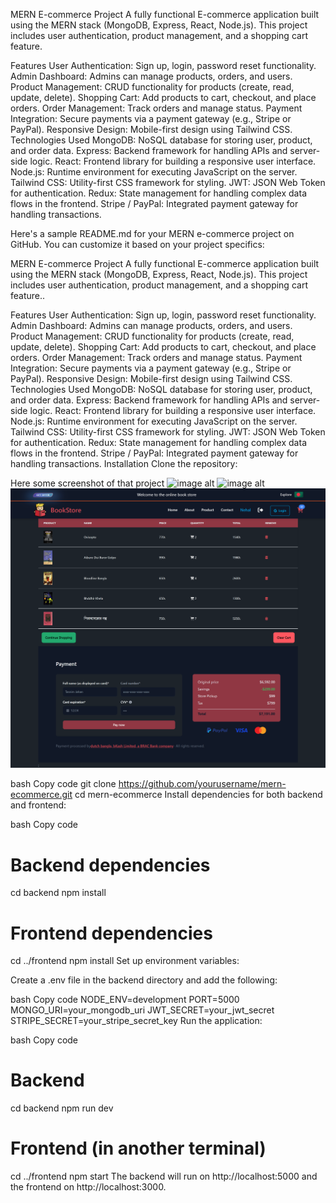 MERN E-commerce Project
A fully functional E-commerce application built using the MERN stack (MongoDB, Express, React, Node.js). This project includes user authentication, product management, and a shopping cart feature.

Features
User Authentication: Sign up, login, password reset functionality.
Admin Dashboard: Admins can manage products, orders, and users.
Product Management: CRUD functionality for products (create, read, update, delete).
Shopping Cart: Add products to cart, checkout, and place orders.
Order Management: Track orders and manage status.
Payment Integration: Secure payments via a payment gateway (e.g., Stripe or PayPal).
Responsive Design: Mobile-first design using Tailwind CSS.
Technologies Used
MongoDB: NoSQL database for storing user, product, and order data.
Express: Backend framework for handling APIs and server-side logic.
React: Frontend library for building a responsive user interface.
Node.js: Runtime environment for executing JavaScript on the server.
Tailwind CSS: Utility-first CSS framework for styling.
JWT: JSON Web Token for authentication.
Redux: State management for handling complex data flows in the frontend.
Stripe / PayPal: Integrated payment gateway for handling transactions.

Here's a sample README.md for your MERN e-commerce project on GitHub. You can customize it based on your project specifics:

MERN E-commerce Project
A fully functional E-commerce application built using the MERN stack (MongoDB, Express, React, Node.js). This project includes user authentication, product management, and a shopping cart feature..

Features
User Authentication: Sign up, login, password reset functionality.
Admin Dashboard: Admins can manage products, orders, and users.
Product Management: CRUD functionality for products (create, read, update, delete).
Shopping Cart: Add products to cart, checkout, and place orders.
Order Management: Track orders and manage status.
Payment Integration: Secure payments via a payment gateway (e.g., Stripe or PayPal).
Responsive Design: Mobile-first design using Tailwind CSS.
Technologies Used
MongoDB: NoSQL database for storing user, product, and order data.
Express: Backend framework for handling APIs and server-side logic.
React: Frontend library for building a responsive user interface.
Node.js: Runtime environment for executing JavaScript on the server.
Tailwind CSS: Utility-first CSS framework for styling.
JWT: JSON Web Token for authentication.
Redux: State management for handling complex data flows in the frontend.
Stripe / PayPal: Integrated payment gateway for handling transactions.
Installation
Clone the repository:

Here some screenshot of that project
![image alt](https://github.com/nehal7472/BookStore-Using-MERN/blob/554422db1b8f5fcc7e6a8a0a1af41e43e3d64325/laptop_view.png)
![image alt](https://github.com/nehal7472/BookStore-Using-MERN/blob/554422db1b8f5fcc7e6a8a0a1af41e43e3d64325/products.png)
![image alt](https://github.com/nehal7472/BookStore-Using-MERN/blob/554422db1b8f5fcc7e6a8a0a1af41e43e3d64325/Checkout.png)

bash
Copy code
git clone https://github.com/yourusername/mern-ecommerce.git
cd mern-ecommerce
Install dependencies for both backend and frontend:

bash
Copy code
# Backend dependencies
cd backend
npm install

# Frontend dependencies
cd ../frontend
npm install
Set up environment variables:

Create a .env file in the backend directory and add the following:

bash
Copy code
NODE_ENV=development
PORT=5000
MONGO_URI=your_mongodb_uri
JWT_SECRET=your_jwt_secret
STRIPE_SECRET=your_stripe_secret_key
Run the application:

bash
Copy code
# Backend
cd backend
npm run dev

# Frontend (in another terminal)
cd ../frontend
npm start
The backend will run on http://localhost:5000 and the frontend on http://localhost:3000.
